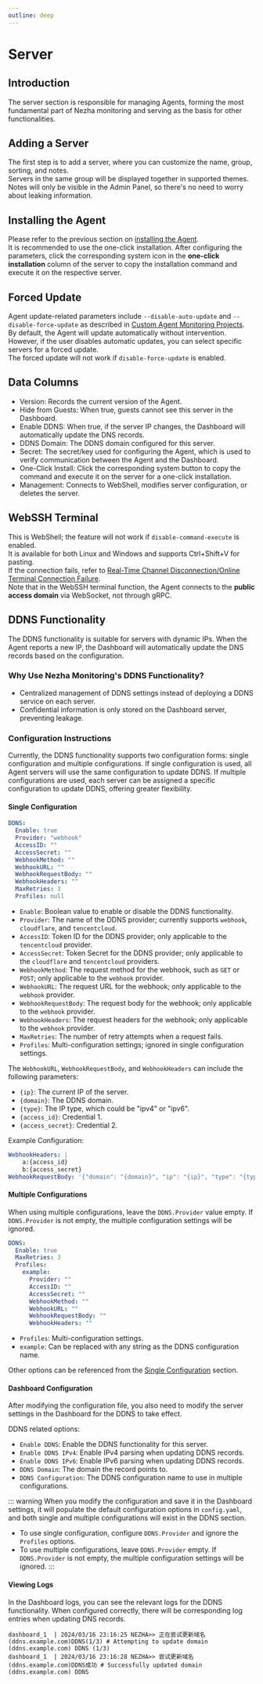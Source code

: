 ```yaml
---
outline: deep
---
```


# Server

## Introduction

The server section is responsible for managing Agents, forming the most fundamental part of Nezha monitoring and serving as the basis for other functionalities.

## Adding a Server

The first step is to add a server, where you can customize the name, group, sorting, and notes.  
Servers in the same group will be displayed together in supported themes. Notes will only be visible in the Admin Panel, so there's no need to worry about leaking information.

## Installing the Agent

Please refer to the previous section on [installing the Agent](/en_US/guide/agent.html).  
It is recommended to use the one-click installation. After configuring the parameters, click the corresponding system icon in the **one-click installation** column of the server to copy the installation command and execute it on the respective server.

## Forced Update

Agent update-related parameters include `--disable-auto-update` and `--disable-force-update` as described in [Custom Agent Monitoring Projects](/en_US/guide/q7.html).  
By default, the Agent will update automatically without intervention. However, if the user disables automatic updates, you can select specific servers for a forced update.  
The forced update will not work if `disable-force-update` is enabled.

## Data Columns

* Version: Records the current version of the Agent.
* Hide from Guests: When true, guests cannot see this server in the Dashboard.
* Enable DDNS: When true, if the server IP changes, the Dashboard will automatically update the DNS records.
* DDNS Domain: The DDNS domain configured for this server.
* Secret: The secret/key used for configuring the Agent, which is used to verify communication between the Agent and the Dashboard.
* One-Click Install: Click the corresponding system button to copy the command and execute it on the server for a one-click installation.
* Management: Connects to WebShell, modifies server configuration, or deletes the server.

## WebSSH Terminal

This is WebShell; the feature will not work if `disable-command-execute` is enabled.  
It is available for both Linux and Windows and supports Ctrl+Shift+V for pasting.  
If the connection fails, refer to [Real-Time Channel Disconnection/Online Terminal Connection Failure](/en_US/guide/q4.html).  
Note that in the WebSSH terminal function, the Agent connects to the **public access domain** via WebSocket, not through gRPC.

## DDNS Functionality

The DDNS functionality is suitable for servers with dynamic IPs. When the Agent reports a new IP, the Dashboard will automatically update the DNS records based on the configuration.

### Why Use Nezha Monitoring's DDNS Functionality?

- Centralized management of DDNS settings instead of deploying a DDNS service on each server.
- Confidential information is only stored on the Dashboard server, preventing leakage.

### Configuration Instructions

Currently, the DDNS functionality supports two configuration forms: single configuration and multiple configurations. If single configuration is used, all Agent servers will use the same configuration to update DDNS. If multiple configurations are used, each server can be assigned a specific configuration to update DDNS, offering greater flexibility.

#### Single Configuration

```yaml
DDNS:
  Enable: true
  Provider: "webhook"
  AccessID: ""
  AccessSecret: ""
  WebhookMethod: ""
  WebhookURL: ""
  WebhookRequestBody: ""
  WebhookHeaders: ""
  MaxRetries: 3
  Profiles: null
```

- `Enable`: Boolean value to enable or disable the DDNS functionality.
- `Provider`: The name of the DDNS provider; currently supports `webhook`, `cloudflare`, and `tencentcloud`.
- `AccessID`: Token ID for the DDNS provider; only applicable to the `tencentcloud` provider.
- `AccessSecret`: Token Secret for the DDNS provider; only applicable to the `cloudflare` and `tencentcloud` providers.
- `WebhookMethod`: The request method for the webhook, such as `GET` or `POST`; only applicable to the `webhook` provider.
- `WebhookURL`: The request URL for the webhook; only applicable to the `webhook` provider.
- `WebhookRequestBody`: The request body for the webhook; only applicable to the `webhook` provider.
- `WebhookHeaders`: The request headers for the webhook; only applicable to the `webhook` provider.
- `MaxRetries`: The number of retry attempts when a request fails.
- `Profiles`: Multi-configuration settings; ignored in single configuration settings.

The `WebhookURL`, `WebhookRequestBody`, and `WebhookHeaders` can include the following parameters:

- `{ip}`: The current IP of the server.
- `{domain}`: The DDNS domain.
- `{type}`: The IP type, which could be "ipv4" or "ipv6".
- `{access_id}`: Credential 1.
- `{access_secret}`: Credential 2.

Example Configuration:

```yaml
WebhookHeaders: |
    a:{access_id}
    b:{access_secret}
WebhookRequestBody: '{"domain": "{domain}", "ip": "{ip}", "type": "{type}"}'
```

#### Multiple Configurations

When using multiple configurations, leave the `DDNS.Provider` value empty. If `DDNS.Provider` is not empty, the multiple configuration settings will be ignored.

```yaml
DDNS:
  Enable: true
  MaxRetries: 3
  Profiles:
    example:
      Provider: ""
      AccessID: ""
      AccessSecret: ""
      WebhookMethod: ""
      WebhookURL: ""
      WebhookRequestBody: ""
      WebhookHeaders: ""
```

- `Profiles`: Multi-configuration settings.
- `example`: Can be replaced with any string as the DDNS configuration name.

Other options can be referenced from the [Single Configuration](#Single-Configuration) section.

#### Dashboard Configuration

After modifying the configuration file, you also need to modify the server settings in the Dashboard for the DDNS to take effect.

DDNS related options:

- `Enable DDNS`: Enable the DDNS functionality for this server.
- `Enable DDNS IPv4`: Enable IPv4 parsing when updating DDNS records.
- `Enable DDNS IPv6`: Enable IPv6 parsing when updating DDNS records.
- `DDNS Domain`: The domain the record points to.
- `DDNS Configuration`: The DDNS configuration name to use in multiple configurations.

::: warning
When you modify the configuration and save it in the Dashboard settings, it will populate the default configuration options in `config.yaml`, and both single and multiple configurations will exist in the DDNS section.

- To use single configuration, configure `DDNS.Provider` and ignore the `Profiles` options.
- To use multiple configurations, leave `DDNS.Provider` empty. If `DDNS.Provider` is not empty, the multiple configuration settings will be ignored.
:::

#### Viewing Logs

In the Dashboard logs, you can see the relevant logs for the DDNS functionality. When configured correctly, there will be corresponding log entries when updating DNS records.

```shell
dashboard_1  | 2024/03/16 23:16:25 NEZHA>> 正在尝试更新域名(ddns.example.com)DDNS(1/3) # Attempting to update domain (ddns.example.com) DDNS (1/3)
dashboard_1  | 2024/03/16 23:16:28 NEZHA>> 尝试更新域名(ddns.example.com)DDNS成功 # Successfully updated domain (ddns.example.com) DDNS
```